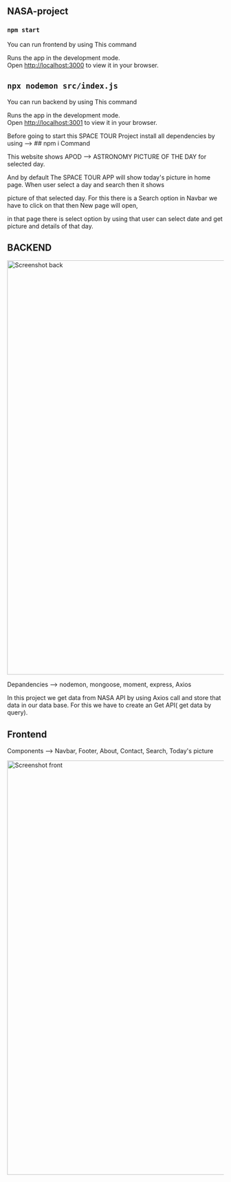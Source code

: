## NASA-project

### `npm start` 
You can run frontend by using This command 

Runs the app in the development mode.\
Open [http://localhost:3000](http://localhost:3000) to view it in your browser.

## `npx nodemon src/index.js`
You can run backend by using This command 

Runs the app in the development mode.\
Open [http://localhost:3001](http://localhost:3001) to view it in your browser.

Before going to start this SPACE TOUR Project install all dependencies by using -->   ## npm i Command

This website shows APOD --> ASTRONOMY PICTURE OF THE DAY   for selected day.

And by default The SPACE TOUR APP will show today's picture in home page. When user select a day and search then it shows

picture of that selected day. For this there is a Search option in Navbar we have to click on that then New page will open,

in that page there is select option by using that user can select date and get picture and details of that day.


## BACKEND 



<img width="960" alt="Screenshot back" src="https://user-images.githubusercontent.com/115546896/216423293-17c41483-01ca-4310-affa-e545f451d881.png">



Depandencies --> nodemon, mongoose, moment, express, Axios

In this project we get data from NASA API by using Axios call and store that data in our data base. For this we have to create an Get 
API( get data by query).


## Frontend

Components --> Navbar, Footer, About,  Contact, Search, Today's picture



<img width="960" alt="Screenshot front" src="https://user-images.githubusercontent.com/115546896/216423140-a0455552-ac54-419e-a734-ed127c3f16f2.png">














